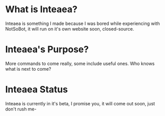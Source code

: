 # What is Inteaea?

Inteaea is something I made because I was bored while experiencing with NotSoBot, it will run on it's own website soon, closed-source.

# Inteaea's Purpose?

More commands to come really, some include useful ones. Who knows what is next to come?

# Inteaea Status

Inteaea is currently in it's beta, I promise you, it will come out soon, just don't rush me-
